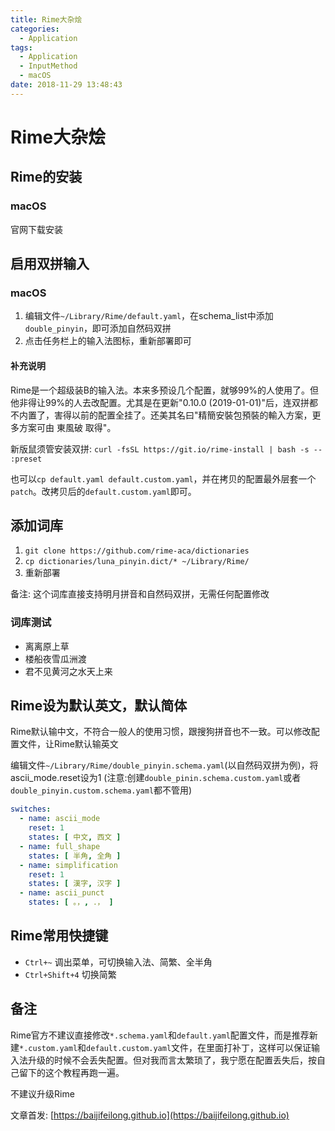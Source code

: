 ```yaml
---
title: Rime大杂烩
categories:
  - Application
tags:
  - Application
  - InputMethod
  - macOS
date: 2018-11-29 13:48:43
---
```


# Rime大杂烩

## Rime的安装

### macOS

官网下载安装

## 启用双拼输入

### macOS

1. 编辑文件`~/Library/Rime/default.yaml`，在schema_list中添加`double_pinyin`，即可添加自然码双拼
2. 点击任务栏上的输入法图标，重新部署即可

#### 补充说明

Rime是一个超级装B的输入法。本来多预设几个配置，就够99%的人使用了。但他非得让99%的人去改配置。尤其是在更新"0.10.0 (2019-01-01)"后，连双拼都不内置了，害得以前的配置全挂了。还美其名曰"精簡安裝包預裝的輸入方案，更多方案可由 東風破 取得"。

新版鼠须管安装双拼: `curl -fsSL https://git.io/rime-install | bash -s -- :preset`

也可以`cp default.yaml default.custom.yaml`，并在拷贝的配置最外层套一个`patch`。改拷贝后的`default.custom.yaml`即可。

<!--more-->

## 添加词库

1. `git clone https://github.com/rime-aca/dictionaries`
2. `cp dictionaries/luna_pinyin.dict/* ~/Library/Rime/`
3. 重新部署

备注: 这个词库直接支持明月拼音和自然码双拼，无需任何配置修改

### 词库测试

- 离离原上草
- 楼船夜雪瓜洲渡
- 君不见黄河之水天上来

## Rime设为默认英文，默认简体

Rime默认输中文，不符合一般人的使用习惯，跟搜狗拼音也不一致。可以修改配置文件，让Rime默认输英文

编辑文件`~/Library/Rime/double_pinyin.schema.yaml`(以自然码双拼为例)，将ascii_mode.reset设为1 (注意:创建`double_pinin.schema.custom.yaml`或者`double_pinyin.custom.schema.yaml`都不管用)

```yaml
switches:
  - name: ascii_mode
    reset: 1
    states: [ 中文, 西文 ]
  - name: full_shape
    states: [ 半角, 全角 ]
  - name: simplification
    reset: 1
    states: [ 漢字, 汉字 ]
  - name: ascii_punct
    states: [ 。，, ．， ]
```

## Rime常用快捷键

- `Ctrl+~` 调出菜单，可切换输入法、简繁、全半角
- `Ctrl+Shift+4` 切换简繁

## 备注

Rime官方不建议直接修改`*.schema.yaml`和`default.yaml`配置文件，而是推荐新建`*.custom.yaml`和`default.custom.yaml`文件，在里面打补丁，这样可以保证输入法升级的时候不会丢失配置。但对我而言太繁琐了，我宁愿在配置丢失后，按自己留下的这个教程再跑一遍。

不建议升级Rime

文章首发: [https://baijifeilong.github.io](https://baijifeilong.github.io)
